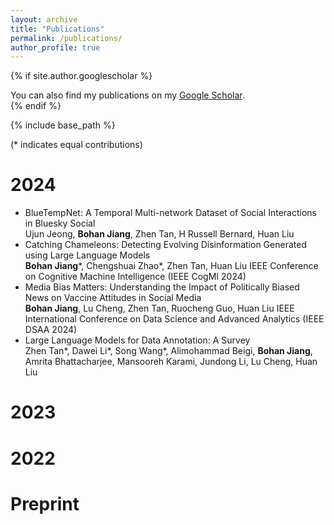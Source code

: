```yaml
---
layout: archive
title: "Publications"
permalink: /publications/
author_profile: true
---
```


{% if site.author.googlescholar %}
  <div class="wordwrap">You can also find my publications on my <a href="{{site.author.googlescholar}}">Google Scholar</a>.</div>
{% endif %}

{% include base_path %}

(* indicates equal contributions)

2024
======
* BlueTempNet: A Temporal Multi-network Dataset of Social Interactions in Bluesky Social  
  Ujun Jeong, **Bohan Jiang**, Zhen Tan, H Russell Bernard, Huan Liu
* Catching Chameleons: Detecting Evolving Disinformation Generated using Large Language Models  
  **Bohan Jiang**\*, Chengshuai Zhao\*, Zhen Tan, Huan Liu
  IEEE Conference on Cognitive Machine Intelligence (IEEE CogMI 2024)
* Media Bias Matters: Understanding the Impact of Politically Biased News on Vaccine Attitudes in Social Media  
  **Bohan Jiang**, Lu Cheng, Zhen Tan, Ruocheng Guo, Huan Liu
  IEEE International Conference on Data Science and Advanced Analytics (IEEE DSAA 2024)
* Large Language Models for Data Annotation: A Survey<br />
  Zhen Tan\*, Dawei Li\*, Song Wang\*, Alimohammad Beigi, **Bohan Jiang**, Amrita Bhattacharjee, Mansooreh Karami, Jundong Li, Lu Cheng, Huan Liu

2023
======


2022
======


Preprint
======


